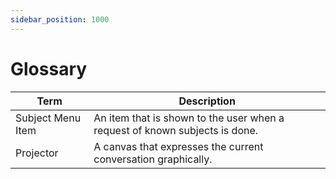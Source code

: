 ```yaml
---
sidebar_position: 1000
---
```


# Glossary

| Term              | Description                                                                 |
|-------------------|-----------------------------------------------------------------------------|
| Subject Menu Item | An item that is shown to the user when a request of known subjects is done. |
| Projector         | A canvas that expresses the current conversation graphically.               |
